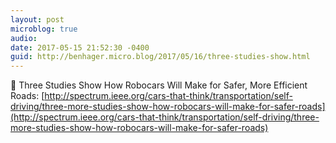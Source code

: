 ```yaml
---
layout: post
microblog: true
audio: 
date: 2017-05-15 21:52:30 -0400
guid: http://benhager.micro.blog/2017/05/16/three-studies-show.html
---
```

🚗 Three Studies Show How Robocars Will Make for Safer, More Efficient Roads: [http://spectrum.ieee.org/cars-that-think/transportation/self-driving/three-more-studies-show-how-robocars-will-make-for-safer-roads](http://spectrum.ieee.org/cars-that-think/transportation/self-driving/three-more-studies-show-how-robocars-will-make-for-safer-roads)

